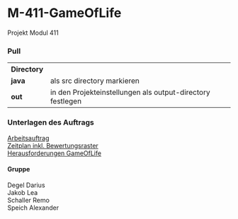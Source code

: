 # M-411-GameOfLife
Projekt Modul 411

### Pull
<table style="width:100%">
  <tr>
    <th>Directory</th>
    <th></th>
  </tr>
  <tr>
    <td><strong> java </strong></td>
    <td>als src directory markieren</td>
  </tr>
  <tr>
    <td><strong> out </strong></td>
    <td>in den Projekteinstellungen als output-directory festlegen</td>
  </tr>
</table>

### Unterlagen des Auftrags
[Arbeitsauftrag](docs/AB411-05.pdf)<br/>
[Zeitplan inkl. Bewertungsraster](docs/Aufgabenstellungen%20M411%20WayUp.docx)<br/>
[Herausforderungen GameOfLife](docs/Herausforderungen%20GOL.txt)

#### Gruppe
Degel Darius <br/>
Jakob Lea <br/>
Schaller Remo <br/>
Speich Alexander
